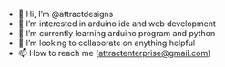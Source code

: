 - 👋 Hi, I’m @attractdesigns
- 👀 I’m interested in arduino ide and web development
- 🌱 I’m currently learning arduino program and python
- 💞️ I’m looking to collaborate on anything helpful
- 📫 How to reach me (attractenterprise@gmail.com)

<!---
attractdesigns/attractdesigns is a ✨ special ✨ repository because its `README.md` (this file) appears on your GitHub profile.
You can click the Preview link to take a look at your changes.
--->

